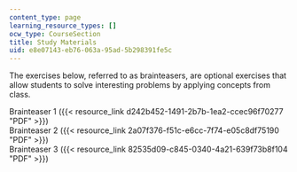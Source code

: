 ```yaml
---
content_type: page
learning_resource_types: []
ocw_type: CourseSection
title: Study Materials
uid: e8e07143-eb76-063a-95ad-5b298391fe5c
---
```


The exercises below, referred to as brainteasers, are optional exercises that allow students to solve interesting problems by applying concepts from class.

Brainteaser 1 ({{< resource_link d242b452-1491-2b7b-1ea2-ccec96f70277 "PDF" >}})  
Brainteaser 2 ({{< resource_link 2a07f376-f51c-e6cc-7f74-e05c8df75190 "PDF" >}})  
Brainteaser 3 ({{< resource_link 82535d09-c845-0340-4a21-639f73b8f104 "PDF" >}})